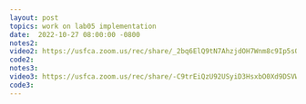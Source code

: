 ```yaml
---
layout: post
topics: work on lab05 implementation
date:  2022-10-27 08:00:00 -0800
notes2:
video2: https://usfca.zoom.us/rec/share/_2bq6ElQ9tN7AhzjdOH7Wnm8c9Ip5sO8uyhLbxN4jCqQzwql9ycYV7QfvLUKPXDn.mmNi2sxhJQHsgBTB
code2: 
notes3:
video3: https://usfca.zoom.us/rec/share/-C9trEiQzU92USyiD3HsxbO0Xd9DSVWnAjSmGbfuVtLSNQw2NBV1qBydiWozIwNf.kcC7kHMO5HgpjJGH 
code3: 
---
```

